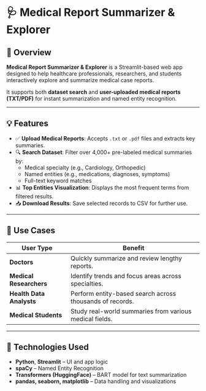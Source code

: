 
# 🩺 Medical Report Summarizer & Explorer

## 📌 Overview
**Medical Report Summarizer & Explorer** is a Streamlit-based web app designed to help healthcare professionals, researchers, and students interactively explore and summarize medical case reports.

It supports both **dataset search** and **user-uploaded medical reports (TXT/PDF)** for instant summarization and named entity recognition.

---

## 💡 Features

- ✅ **Upload Medical Reports**: Accepts `.txt` or `.pdf` files and extracts key summaries.
- 🔍 **Search Dataset**: Filter over 4,000+ pre-labeled medical summaries by:
  - Medical specialty (e.g., Cardiology, Orthopedic)
  - Named entities (e.g., medications, diagnoses, symptoms)
  - Full-text keyword matches
- 📊 **Top Entities Visualization**: Displays the most frequent terms from filtered results.
- 📥 **Download Results**: Save selected records to CSV for further use.

---

## 🧠 Use Cases

| User Type        | Benefit |
|------------------|---------|
| **Doctors**       | Quickly summarize and review lengthy reports. |
| **Medical Researchers** | Identify trends and focus areas across specialties. |
| **Health Data Analysts** | Perform entity-based search across thousands of records. |
| **Medical Students** | Study real-world summaries from various medical fields. |

---

## 🚀 Technologies Used

- **Python**, **Streamlit** – UI and app logic
- **spaCy** – Named Entity Recognition
- **Transformers (HuggingFace)** – BART model for text summarization
- **pandas, seaborn, matplotlib** – Data handling and visualizations
